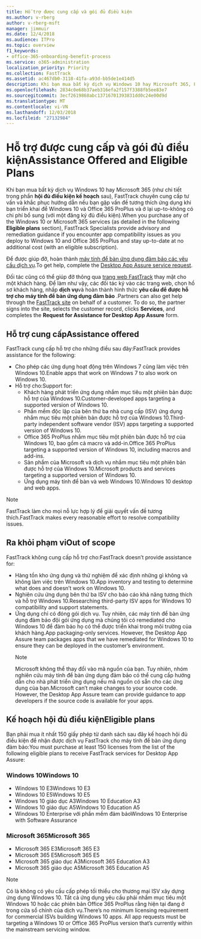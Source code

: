 ```yaml
---
title: Hỗ trợ được cung cấp và gói đủ điều kiện
ms.author: v-rberg
author: v-rberg-msft
manager: jimmuir
ms.date: 12/4/2018
ms.audience: ITPro
ms.topic: overview
f1_keywords:
- office-365-onboarding-benefit-process
ms.service: o365-administration
localization_priority: Priority
ms.collection: FastTrack
ms.assetid: ac467db0-3118-41fa-a93d-bb5de1e414d5
description: Khi bạn mua bất kỳ dịch vụ Windows 10 hay Microsoft 365, FastTrack chuyên cung cấp tư vấn và khắc phục hướng dẫn triển khai để Windows 10 và Office 365 ProPlus và ở lại up-to-không có chi phí bổ sung (với một đăng ký đủ điều kiện).
ms.openlocfilehash: 2834c0e68b37aeb316efa2f157f3388fb5ee83e7
ms.sourcegitcommit: 3ecf2619868abc13716701393831dd0c24e00d9d
ms.translationtype: MT
ms.contentlocale: vi-VN
ms.lasthandoff: 12/03/2018
ms.locfileid: "27132984"
---
```

# <a name="assistance-offered-and-eligible-plans"></a><span data-ttu-id="f74e8-103">Hỗ trợ được cung cấp và gói đủ điều kiện</span><span class="sxs-lookup"><span data-stu-id="f74e8-103">Assistance Offered and Eligible Plans</span></span>   

<span data-ttu-id="f74e8-104">Khi bạn mua bất kỳ dịch vụ Windows 10 hay Microsoft 365 (như chi tiết trong phần **hội đủ điều kiện kế hoạch** sau), FastTrack chuyên cung cấp tư vấn và khắc phục hướng dẫn nếu bạn gặp vấn đề tương thích ứng dụng khi bạn triển khai để Windows 10 và Office 365 ProPlus và ở lại up-to-không có chi phí bổ sung (với một đăng ký đủ điều kiện).</span><span class="sxs-lookup"><span data-stu-id="f74e8-104">When you purchase any of the Windows 10 or Microsoft 365 services (as detailed in the following **Eligible plans** section), FastTrack Specialists provide advisory and remediation guidance if you encounter app compatibility issues as you deploy to Windows 10 and Office 365 ProPlus and stay up-to-date at no additional cost (with an eligible subscription).</span></span>

<span data-ttu-id="f74e8-105">Để được giúp đỡ, hoàn thành [máy tính để bàn ứng dụng đảm bảo các yêu cầu dịch vụ](https://go.microsoft.com/fwlink/?linkid=2022721).</span><span class="sxs-lookup"><span data-stu-id="f74e8-105">To get help, complete the [Desktop App Assure service request](https://go.microsoft.com/fwlink/?linkid=2022721).</span></span>

<span data-ttu-id="f74e8-p101">Đối tác cũng có thể giúp đỡ thông qua [trang web FastTrack](https://go.microsoft.com/fwlink/?linkid=780698) thay mặt cho một khách hàng. Để làm như vậy, các đối tác ký vào các trang web, chọn hồ sơ khách hàng, nhấp **dịch vụ**và hoàn thành hình thức **yêu cầu để được hỗ trợ cho máy tính để bàn ứng dụng đảm bảo** .</span><span class="sxs-lookup"><span data-stu-id="f74e8-p101">Partners can also get help through the [FastTrack site](https://go.microsoft.com/fwlink/?linkid=780698) on behalf of a customer. To do so, the partner signs into the site, selects the customer record, clicks **Services**, and completes the **Request for Assistance for Desktop App Assure** form.</span></span>

## <a name="assistance-offered"></a><span data-ttu-id="f74e8-108">Hỗ trợ cung cấp</span><span class="sxs-lookup"><span data-stu-id="f74e8-108">Assistance offered</span></span>

<span data-ttu-id="f74e8-109">FastTrack cung cấp hỗ trợ cho những điều sau đây:</span><span class="sxs-lookup"><span data-stu-id="f74e8-109">FastTrack provides assistance for the following:</span></span>
- <span data-ttu-id="f74e8-110">Cho phép các ứng dụng hoạt động trên Windows 7 cũng làm việc trên Windows 10.</span><span class="sxs-lookup"><span data-stu-id="f74e8-110">Enable apps that work on Windows 7 to also work on Windows 10.</span></span>
- <span data-ttu-id="f74e8-111">Hỗ trợ cho:</span><span class="sxs-lookup"><span data-stu-id="f74e8-111">Support for:</span></span>
    - <span data-ttu-id="f74e8-112">Khách hàng phát triển ứng dụng nhắm mục tiêu một phiên bản được hỗ trợ của Windows 10.</span><span class="sxs-lookup"><span data-stu-id="f74e8-112">Customer-developed apps targeting a supported version of Windows 10.</span></span>
    - <span data-ttu-id="f74e8-113">Phần mềm độc lập của bên thứ ba nhà cung cấp (ISV) ứng dụng nhắm mục tiêu một phiên bản được hỗ trợ của Windows 10.</span><span class="sxs-lookup"><span data-stu-id="f74e8-113">Third-party independent software vendor (ISV) apps targeting a supported version of Windows 10.</span></span>
    - <span data-ttu-id="f74e8-114">Office 365 ProPlus nhắm mục tiêu một phiên bản được hỗ trợ của Windows 10, bao gồm cả macro và add-in.</span><span class="sxs-lookup"><span data-stu-id="f74e8-114">Office 365 ProPlus targeting a supported version of Windows 10, including macros and add-ins.</span></span>
    - <span data-ttu-id="f74e8-115">Sản phẩm của Microsoft và dịch vụ nhắm mục tiêu một phiên bản được hỗ trợ của Windows 10.</span><span class="sxs-lookup"><span data-stu-id="f74e8-115">Microsoft products and services targeting a supported version of Windows 10.</span></span>
    - <span data-ttu-id="f74e8-116">Ứng dụng máy tính để bàn và web Windows 10.</span><span class="sxs-lookup"><span data-stu-id="f74e8-116">Windows 10 desktop and web apps.</span></span>
> [!NOTE]
> <span data-ttu-id="f74e8-117">FastTrack làm cho mọi nỗ lực hợp lý để giải quyết vấn đề tương thích.</span><span class="sxs-lookup"><span data-stu-id="f74e8-117">FastTrack makes every reasonable effort to resolve compatibility issues.</span></span> 

## <a name="out-of-scope"></a><span data-ttu-id="f74e8-118">Ra khỏi phạm vi</span><span class="sxs-lookup"><span data-stu-id="f74e8-118">Out of scope</span></span>

<span data-ttu-id="f74e8-119">FastTrack không cung cấp hỗ trợ cho:</span><span class="sxs-lookup"><span data-stu-id="f74e8-119">FastTrack doesn’t provide assistance for:</span></span>
- <span data-ttu-id="f74e8-120">Hàng tồn kho ứng dụng và thử nghiệm để xác định những gì không và không làm việc trên Windows 10.</span><span class="sxs-lookup"><span data-stu-id="f74e8-120">App inventory and testing to determine what does and doesn’t work on Windows 10.</span></span>
- <span data-ttu-id="f74e8-121">Nghiên cứu ứng dụng bên thứ ba ISV cho báo cáo khả năng tương thích và hỗ trợ Windows 10.</span><span class="sxs-lookup"><span data-stu-id="f74e8-121">Researching third-party ISV apps for Windows 10 compatibility and support statements.</span></span>
- <span data-ttu-id="f74e8-p102">Ứng dụng chỉ có đóng gói dịch vụ. Tuy nhiên, các máy tính để bàn ứng dụng đảm bảo đội gói ứng dụng mà chúng tôi có remediated cho Windows 10 để đảm bảo họ có thể được triển khai trong môi trường của khách hàng.</span><span class="sxs-lookup"><span data-stu-id="f74e8-p102">App packaging-only services. However, the Desktop App Assure team packages apps that we have remediated for Windows 10 to ensure they can be deployed in the customer’s environment.</span></span>
    > [!NOTE]
    > <span data-ttu-id="f74e8-p103">Microsoft không thể thay đổi vào mã nguồn của bạn. Tuy nhiên, nhóm nghiên cứu máy tính để bàn ứng dụng đảm bảo có thể cung cấp hướng dẫn cho nhà phát triển ứng dụng nếu mã nguồn có sẵn cho các ứng dụng của bạn.</span><span class="sxs-lookup"><span data-stu-id="f74e8-p103">Microsoft can’t make changes to your source code. However, the Desktop App Assure team can provide guidance to app developers if the source code is available for your apps.</span></span>

 
## <a name="eligible-plans"></a><span data-ttu-id="f74e8-126">Kế hoạch hội đủ điều kiện</span><span class="sxs-lookup"><span data-stu-id="f74e8-126">Eligible plans</span></span>

<span data-ttu-id="f74e8-127">Bạn phải mua ít nhất 150 giấy phép từ danh sách sau đây kế hoạch hội đủ điều kiện để nhận được dịch vụ FastTrack cho máy tính để bàn ứng dụng đảm bảo:</span><span class="sxs-lookup"><span data-stu-id="f74e8-127">You must purchase at least 150 licenses from the list of the following eligible plans to receive FastTrack services for Desktop App Assure:</span></span>

### <a name="windows-10"></a><span data-ttu-id="f74e8-128">Windows 10</span><span class="sxs-lookup"><span data-stu-id="f74e8-128">Windows 10</span></span>
- <span data-ttu-id="f74e8-129">Windows 10 E3</span><span class="sxs-lookup"><span data-stu-id="f74e8-129">Windows 10 E3</span></span>
- <span data-ttu-id="f74e8-130">Windows 10 E5</span><span class="sxs-lookup"><span data-stu-id="f74e8-130">Windows 10 E5</span></span>
- <span data-ttu-id="f74e8-131">Windows 10 giáo dục A3</span><span class="sxs-lookup"><span data-stu-id="f74e8-131">Windows 10 Education A3</span></span>
- <span data-ttu-id="f74e8-132">Windows 10 giáo dục A5</span><span class="sxs-lookup"><span data-stu-id="f74e8-132">Windows 10 Education A5</span></span> 
- <span data-ttu-id="f74e8-133">Windows 10 Enterprise với phần mềm đảm bảo</span><span class="sxs-lookup"><span data-stu-id="f74e8-133">Windows 10 Enterprise with Software Assurance</span></span>

### <a name="microsoft-365"></a><span data-ttu-id="f74e8-134">Microsoft 365</span><span class="sxs-lookup"><span data-stu-id="f74e8-134">Microsoft 365</span></span>
- <span data-ttu-id="f74e8-135">Microsoft 365 E3</span><span class="sxs-lookup"><span data-stu-id="f74e8-135">Microsoft 365 E3</span></span>
- <span data-ttu-id="f74e8-136">Microsoft 365 E5</span><span class="sxs-lookup"><span data-stu-id="f74e8-136">Microsoft 365 E5</span></span>
- <span data-ttu-id="f74e8-137">Microsoft 365 giáo dục A3</span><span class="sxs-lookup"><span data-stu-id="f74e8-137">Microsoft 365 Education A3</span></span>
- <span data-ttu-id="f74e8-138">Microsoft 365 giáo dục A5</span><span class="sxs-lookup"><span data-stu-id="f74e8-138">Microsoft 365 Education A5</span></span>

> [!NOTE]
> <span data-ttu-id="f74e8-p104">Có là không có yêu cầu cấp phép tối thiểu cho thương mại ISV xây dựng ứng dụng Windows 10. Tất cả ứng dụng yêu cầu phải nhắm mục tiêu một Windows 10 hoặc các phiên bản Office 365 ProPlus rằng hiện tại đang ở trong cửa sổ chính của dịch vụ.</span><span class="sxs-lookup"><span data-stu-id="f74e8-p104">There’s no minimum licensing requirement for commercial ISVs building Windows 10 apps. All app requests must be targeting a Windows 10 or Office 365 ProPlus version that’s currently within the mainstream servicing window.</span></span> 
